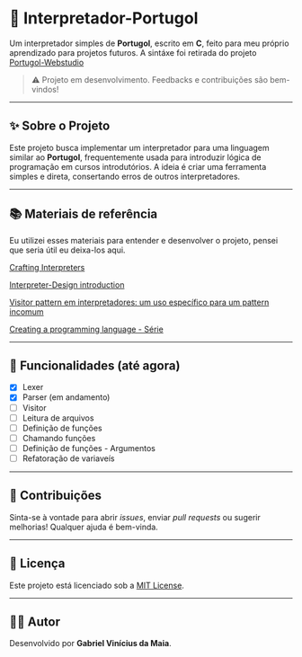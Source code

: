 # 🧠 Interpretador-Portugol

Um interpretador simples de **Portugol**, escrito em **C**, feito para meu próprio aprendizado para projetos futuros.
A sintáxe foi retirada do projeto [Portugol-Webstudio](https://github.com/dgadelha/Portugol-Webstudio)


> ⚠️ Projeto em desenvolvimento. Feedbacks e contribuições são bem-vindos!

---

## ✨ Sobre o Projeto

Este projeto busca implementar um interpretador para uma linguagem similar ao **Portugol**, frequentemente usada para introduzir lógica de programação em cursos introdutórios. A ideia é criar uma ferramenta simples e direta, consertando erros de outros interpretadores.

---
## 📚 Materiais de referência

Eu utilizei esses materiais para entender e desenvolver o projeto, pensei que seria útil eu deixa-los aqui.

[Crafting Interpreters](https://timothya.com/pdfs/crafting-interpreters.pdf)

[Interpreter-Design introduction](https://jhumelsine.github.io/2024/03/12/interpreter-design-pattern-introduction.html)

[Visitor pattern em interpretadores: um uso específico para um pattern incomum](https://medium.com/engenharia-arquivei/visitor-em-interpretadores-um-uso-espec%C3%ADfico-para-um-pattern-incomum-bfc01d651477)

[Creating a programming language - Série](https://www.youtube.com/watch?v=4HW3RAoWMpg&list=PLOLU1vKkB9FZqAr-k5U6blBqt5Kx3InY9&index=7)

---

## 🚀 Funcionalidades (até agora)

- [x] Lexer
- [x] Parser (em andamento)
- [ ] Visitor
- [ ] Leitura de arquivos
- [ ] Definição de funções
- [ ] Chamando funções
- [ ] Definição de funções - Argumentos
- [ ] Refatoração de variaveís 

---

## 🤝 Contribuições

Sinta-se à vontade para abrir _issues_, enviar _pull requests_ ou sugerir melhorias! Qualquer ajuda é bem-vinda.

---

## 📄 Licença

Este projeto está licenciado sob a [MIT License](LICENSE).

---

## 👨‍💻 Autor

Desenvolvido por **Gabriel Vinícius da Maia**.  
